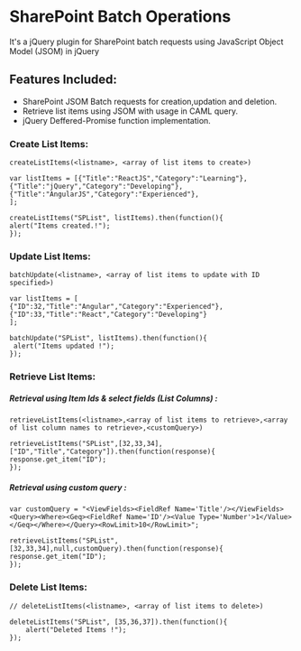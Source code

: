 # SharePoint Batch Operations
It's a jQuery plugin for SharePoint batch requests using JavaScript Object Model (JSOM) in jQuery

## Features Included:
* SharePoint JSOM Batch requests for creation,updation and deletion.
* Retrieve list items using JSOM with <IN> usage in CAML query. 
* jQuery Deffered-Promise function implementation.

### Create List Items:
```
createListItems(<listname>, <array of list items to create>)

var listItems = [{"Title":"ReactJS","Category":"Learning"},
{"Title":"jQuery","Category":"Developing"},
{"Title":"AngularJS","Category":"Experienced"},
];

createListItems("SPList", listItems).then(function(){
alert("Items created.!");
});
```

### Update List Items:
```
batchUpdate(<listname>, <array of list items to update with ID specified>)

var listItems = [
{"ID":32,"Title":"Angular","Category":"Experienced"},
{"ID":33,"Title":"React","Category":"Developing"}
];

batchUpdate("SPList", listItems).then(function(){
 alert("Items updated !");
});
```

### Retrieve List Items:

##### Retrieval using Item Ids & select fields (List Columns) : 
```
retrieveListItems(<listname>,<array of list items to retrieve>,<array of list column names to retrieve>,<customQuery>)

retrieveListItems("SPList",[32,33,34],["ID","Title","Category"]).then(function(response){
response.get_item("ID");
});
```

##### Retrieval using custom query : 

```
var customQuery = "<ViewFields><FieldRef Name='Title'/></ViewFields><Query><Where><Geq><FieldRef Name='ID'/><Value Type='Number'>1</Value></Geq></Where></Query><RowLimit>10</RowLimit>";

retrieveListItems("SPList",[32,33,34],null,customQuery).then(function(response){
response.get_item("ID");
});
```

### Delete List Items:
```
// deleteListItems(<listname>, <array of list items to delete>)

deleteListItems("SPList", [35,36,37]).then(function(){
    alert("Deleted Items !");
});
```
